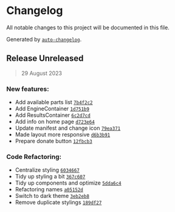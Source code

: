 # Changelog

All notable changes to this project will be documented in this file.

Generated by [`auto-changelog`](https://github.com/CookPete/auto-changelog).

## Release Unreleased

> 29 August 2023

### New features:

- Add available parts list [`7b4f2c2`](https://github.com/TryphonX/car-mechanic-sim-tuning-calculator/commit/7b4f2c2f4f7ef3662f74d81744d5e8b43b01ad6e)
- Add EngineContainer [`1d751b9`](https://github.com/TryphonX/car-mechanic-sim-tuning-calculator/commit/1d751b9032508ff7e8ea1c30d0b99dac9d4a2e9f)
- Add ResultsContainer [`6c2d7cd`](https://github.com/TryphonX/car-mechanic-sim-tuning-calculator/commit/6c2d7cd2e1c20b5bd0ee231b6807589e7f9d6375)
- Add info on home page [`d723e64`](https://github.com/TryphonX/car-mechanic-sim-tuning-calculator/commit/d723e64734256a27f0cab324565088bcd4fac8a2)
- Update manifest and change icon [`79ea371`](https://github.com/TryphonX/car-mechanic-sim-tuning-calculator/commit/79ea3718b6318d64839a6e66401258bb9c237996)
- Made layout more responsive [`d6b3b91`](https://github.com/TryphonX/car-mechanic-sim-tuning-calculator/commit/d6b3b917014a832fd48b42fe6e2590743c02c91b)
- Prepare donate button [`12fbcb3`](https://github.com/TryphonX/car-mechanic-sim-tuning-calculator/commit/12fbcb3a99f4d52c56d9d9448b646d9089394ec0)

### Code Refactoring:

- Centralize styling [`6034667`](https://github.com/TryphonX/car-mechanic-sim-tuning-calculator/commit/60346677bc6ff5f41bb9fa8cb178a36bea5242b7)
- Tidy up styling a bit [`367c607`](https://github.com/TryphonX/car-mechanic-sim-tuning-calculator/commit/367c607b6f48c5a87dd05bdd19e6df7aab5ac5b4)
- Tidy up components and optimize [`5dda6c4`](https://github.com/TryphonX/car-mechanic-sim-tuning-calculator/commit/5dda6c45f653ba23c70912b47e4a13edfe1393e7)
- Refactoring names [`a05152d`](https://github.com/TryphonX/car-mechanic-sim-tuning-calculator/commit/a05152df7ba44129cb75ebf36fc7e84f96e2246f)
- Switch to dark theme [`3eb2eb8`](https://github.com/TryphonX/car-mechanic-sim-tuning-calculator/commit/3eb2eb8bd58fa8ba4ffe57e484fef4d4c47ebf0f)
- Remove duplicate stylings [`189df27`](https://github.com/TryphonX/car-mechanic-sim-tuning-calculator/commit/189df27383c75d6e2440ecd172dba0f1f76b6ca6)
